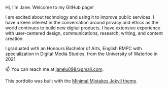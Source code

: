 Hi, I’m Jane. Welcome to my GitHub page!

I am excited about technology and using it to improve public services. I have a keen interest in the conversation around privacy and ethics as the world continues to build new digital products. I have extensive experience with user-centered design, communications, research, writing, and content creation.

I graduated with an Honours Bachelor of Arts, English RMPC with specialization in Digital Media Studies, from the University of Waterloo in 2021.

📫 You can reach me at janelu098@gmail.com.

This portfolio was built with the [Minimal Mistakes Jekyll theme](https://github.com/mmistakes/minimal-mistakes).

